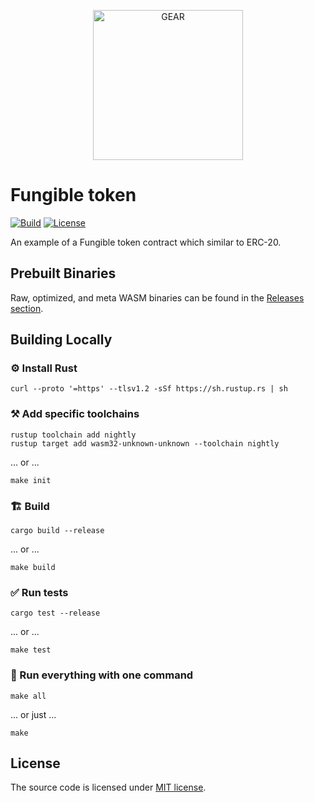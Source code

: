<p align="center">
  <a href="https://gitpod.io/#https://github.com/gear-dapps/fungible-token">
    <img src="https://gitpod.io/button/open-in-gitpod.svg" width="240" alt="GEAR">
  </a>
</p>

# Fungible token

[![Build][build_badge]][build_href]
[![License][lic_badge]][lic_href]

[build_badge]: https://github.com/gear-dapps/fungible-token/workflows/Build/badge.svg
[build_href]: https://github.com/gear-dapps/fungible-token/actions/workflows/build.yml

[lic_badge]: https://img.shields.io/badge/License-MIT-success
[lic_href]: https://github.com/gear-dapps/fungible-token/blob/master/LICENSE

An example of a Fungible token contract which similar to ERC-20.

## Prebuilt Binaries

Raw, optimized, and meta WASM binaries can be found in the [Releases section](https://github.com/gear-dapps/fungible-token/releases).

## Building Locally

### ⚙️ Install Rust

```shell
curl --proto '=https' --tlsv1.2 -sSf https://sh.rustup.rs | sh
```

### ⚒️ Add specific toolchains

```shell
rustup toolchain add nightly
rustup target add wasm32-unknown-unknown --toolchain nightly
```

... or ...

```shell
make init
```

### 🏗️ Build

```shell
cargo build --release
```

... or ...

```shell
make build
```

### ✅ Run tests

```shell
cargo test --release
```

... or ...

```shell
make test
```

### 🚀 Run everything with one command

```shell
make all
```

... or just ...

```shell
make
```

## License

The source code is licensed under [MIT license](LICENSE).
